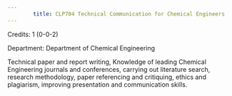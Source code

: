 ```yaml
---
        title: CLP704 Technical Communication for Chemical Engineers
---
```

Credits: 1 (0-0-2)

Department: Department of Chemical Engineering

Technical paper and report writing, Knowledge of leading Chemical Engineering journals and conferences, carrying out literature search, research methodology, paper referencing and critiquing, ethics and plagiarism, improving presentation and communication skills.